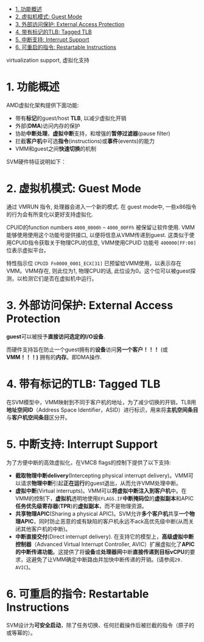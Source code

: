 
<!-- @import "[TOC]" {cmd="toc" depthFrom=1 depthTo=6 orderedList=false} -->

<!-- code_chunk_output -->

- [1. 功能概述](#1-功能概述)
- [2. 虚拟机模式: Guest Mode](#2-虚拟机模式-guest-mode)
- [3. 外部访问保护: External Access Protection](#3-外部访问保护-external-access-protection)
- [4. 带有标记的TLB: Tagged TLB](#4-带有标记的tlb-tagged-tlb)
- [5. 中断支持: Interrupt Support](#5-中断支持-interrupt-support)
- [6. 可重启的指令: Restartable Instructions](#6-可重启的指令-restartable-instructions)

<!-- /code_chunk_output -->

virtualization support, 虚拟化支持

# 1. 功能概述

AMD虚拟化架构提供下面功能:
* 带有**标记**的guest/host **TLB**, 以减少虚拟化开销
* 外部(**DMA**)访问内存的保护
* 协助**中断处理**，**虚拟中断**支持，和增强的**暂停过滤器**(pause filter)
* 拦截**客户机**中可选**指令**(instructions)或**事件**(events)的能力
* VMM和guest之间**快速切换**的机制

SVM硬件特征说明如下：

# 2. 虚拟机模式: Guest Mode

通过 VMRUN 指令, 处理器会进入一个新的模式. 在 guest mode中, 一些x86指令的行为会有所变化以更好支持虚拟化.

CPUID的function numbers `4000_0000h` – `4000_00FFh` 被保留让软件使用. VMM能够使用使用这个功能号提供接口, 以便将信息从VMM传递到guest. 这类似于使用CPUID指令获取关于物理CPU的信息, VMM使用CPUID 功能号 `400000[FF:00]` 位表示虚拟平台。

特性指示位 `CPUID Fn0000_0001_ECX[31]` 已预留给VMM使用，以表示存在VMM。VMM存在, 则此位为1, 物理CPU的话, 此位设为0。这个位可以被guest探测，以检测它们是否在虚拟机中运行。

# 3. 外部访问保护: External Access Protection

**guest**可以被授予**直接访问选定的I/O设备**.

而硬件支持旨在防止一个guest拥有的**设备**访问**另一个客户！！！** (或**VMM！！！)** 拥有的**内存**。即DMA操作.

# 4. 带有标记的TLB: Tagged TLB

在SVM模型中，VMM映射到不同于客户机的地址，为了减少切换的开销，TLB用**地址空间ID**（Address Space Identifier，ASID）进行标识，用来将**主机空间条目**与**客户机空间条目**区分开。

# 5. 中断支持: Interrupt Support

为了方便中断的高效虚拟化，在VMCB flags的控制下提供了以下支持:

* **截取物理中断delivery**(Intercepting physical interrupt delivery)。VMM可以请求**物理中断**引起**正在运行**的guest退出，从而允许VMM处理中断。
* **虚拟中断**(Virtual interrupts)。VMM可以**将虚拟中断注入到客户机**中。在VMM的控制下，**虚拟机**透明地使用`EFLAGS.IF`**中断掩码位**的**虚拟副本**和APIC**任务优先级寄存器**(**TPR**)的**虚拟副本**，而不是物理资源。
* **共享物理APIC**(Sharing a physical APIC)。SVM允许**多个客户机**共享**一个物理APIC**，同时防止恶意的或有缺陷的客户机永远不ack高优先级中断(从而关闭其他客户机的中断)。
* **中断直接交付**(Direct interrupt delivery). 在支持它的模型上，**高级虚拟中断控制器**（Advanced Virtual Interrupt Controller, AVIC）扩展虚拟化了**APIC的中断传递功能**。这提供了将**设备**或**处理器间**中断**直接传递到目标vCPU**的要求，这避免了让VMM确定中断路由并加快中断传递的开销。(请参阅`29. AVIC`)。

# 6. 可重启的指令: Restartable Instructions

SVM设计为**可安全启动**，除了任务切换、任何拦截操作后被拦截的指令（原子的或等幂的）。
